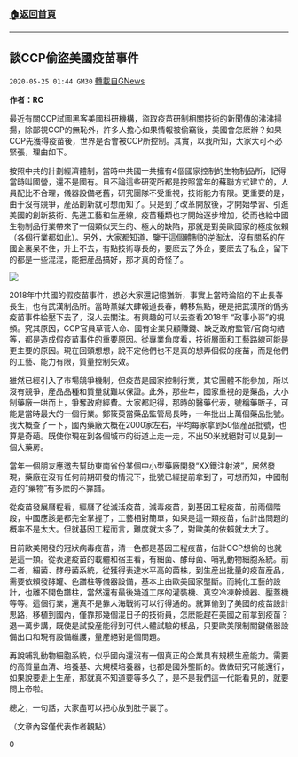 ###  [:house:返回首頁](https://github.com/ourhimalayas/txt)
---

## 談CCP偷盜美國疫苗事件
`2020-05-25 01:44 GM30` [轉載自GNews](https://gnews.org/zh-hant/212082/)

**作者：RC**

最近有關CCP試圖黑客美國科研機構，盜取疫苗研制相關技術的新聞傳的沸沸揚揚，除鄙視CCP的無恥外，許多人擔心如果情報被偷竊後，美國會怎麽辦？如果CCP先獲得疫苗後，世界是否會被CCP所控制。其實，以我所知，大家大可不必緊張，理由如下。

按照中共的計劃經濟體制，當時中共國一共擁有4個國家控制的生物制品所，記得當時叫國營，還不是國有。且不論這些研究所都是按照當年的蘇聯方式建立的，人員配比不合理，儀器設備老舊，研究團隊不受重視，技術能力有限。更重要的是，由于沒有競爭，産品創新就可想而知了。只是到了改革開放後，才開始學習、引進美國的創新技術、先進工藝和生産線，疫苗種類也才開始逐步增加，從而也給中國生物制品行業帶來了一個類似天生的、極大的缺陷，那就是對美歐國家的極度依賴（各個行業都如此）。另外，大家都知道，鑒于這個體制的逆淘汰，沒有關系的在國企裏呆不住，升上不去，有點技術專長的，要麽去了外企，要麽去了私企，留下的都是一些混混，能把産品搞好，那才真的奇怪了。

![](https://s3.amazonaws.com/gnews-media-offload/wp-content/uploads/2020/05/25014125/image0-146-32.jpg)

2018年中共國的假疫苗事件，想必大家還記憶猶新，事實上當時淪陷的不止長春長生，也有武漢制品所。當時黨媒大肆報道長春，轉移焦點，硬是把武漢所的僞劣疫苗事件給壓下去了，沒人去關注。有興趣的可以去查看2018年 “政事小哥”的視頻。究其原因，CCP官員草菅人命、國有企業只顧賺錢、缺乏政府監管/官商勾結等，都是造成假疫苗事件的重要原因。從專業角度看，技術層面和工藝路線可能是更主要的原因。現在回頭想想，說不定他們也不是真的想弄個假的疫苗，而是他們的工藝、能力有限，質量控制失效。

雖然已經引入了市場競爭機制，但疫苗是國家控制行業，其它團體不能參加，所以沒有競爭，産品品種和質量就難以保證。此外，那些年，國家重視的是藥品，大小制藥廠一哄而上，爭奪政府經費。大家都記得，那時的醫藥代表，號稱藥販子，可能是當時最大的一個行業。鄭筱萸當藥品監管局長時，一年批出上萬個藥品批號。我大概查了一下，國內藥廠大概在2000家左右，平均每家拿到50個産品批號，也算是奇葩。既使你現在到各個城市的街道上走一走，不出50米就絕對可以見到一個大藥房。

當年一個朋友應邀去幫助東南省份某個中小型藥廠開發“XX鐵注射液”，居然發現，藥廠在沒有任何前期研發的情況下，批號已經提前拿到了，可想而知，中國制造的“藥物”有多麽的不靠譜。

從疫苗發展曆程看，經曆了從滅活疫苗，減毒疫苗，到基因工程疫苗，前兩個階段，中國應該是都完全掌握了，工藝相對簡單，如果是這一類疫苗，估計出問題的概率不是太大。但就基因工程而言，難度就大多了，對歐美的依賴就太大了。

目前歐美開發的冠狀病毒疫苗，清一色都是基因工程疫苗，估計CCP想偷的也就是這一類。從表達疫苗的載體和宿主看，有細菌、酵母菌、哺乳動物細胞系統。前二者，細菌、酵母菌系統，從獲得表達水平高的菌株，到生産出批量的疫苗産品，需要依賴發酵罐、色譜柱等儀器設備，基本上由歐美國家壟斷。而純化工藝的設計，也離不開色譜柱，當然還有最後幾道工序的灌裝機、真空冷凍幹燥器、壓蓋機等等。這個行業，還真不是靠人海戰術可以行得通的。就算偷到了美國的疫苗設計思路，移植到國內，僅靠那幾個混日子的技術員，怎麽能趕在美國之前拿到疫苗？退一萬步講，既使是試投産能得到可供人體試驗的樣品，只要歐美限制關鍵儀器設備出口和現有設備維護，量産絕對是個問題。

再說哺乳動物細胞系統，似乎國內還沒有一個真正的企業具有規模生産能力。需要的高質量血清、培養基、大規模培養器，也都是國外壟斷的。做做研究可能還行，如果說要走上生産，那就真不知道要等多久了，是不是我們這一代能看見的，就要問上帝啦。

總之，一句話，大家盡可以把心放到肚子裏了。

（文章內容僅代表作者觀點）

0
